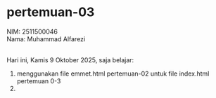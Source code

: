# pertemuan-03

NIM: 2511500046 <br>
Nama: Muhammad Alfarezi <br><br>

Hari ini, Kamis 9 Oktober 2025, saja belajar:
<ol>
 <li>menggunakan file emmet.html pertemuan-02 untuk file index.html pertemuan 0-3<li>
 </ol>